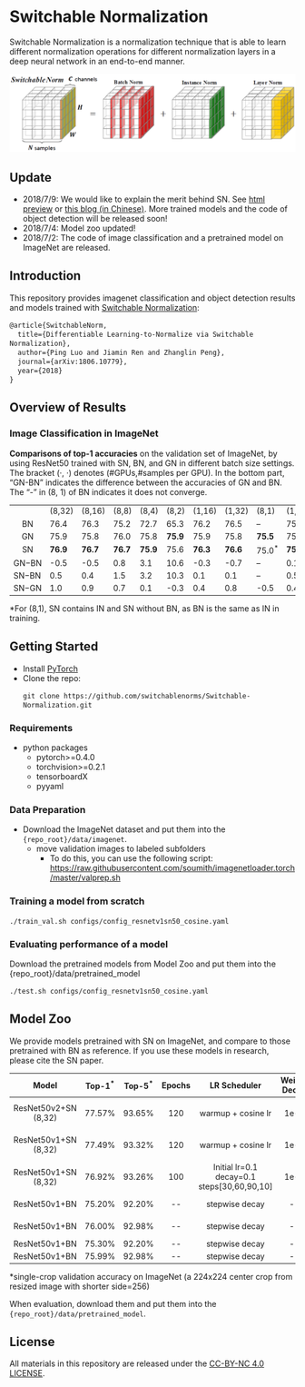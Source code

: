 # Switchable Normalization

Switchable Normalization is a normalization technique that is able to learn different normalization operations for different normalization layers in a deep neural network in an end-to-end manner.

![](teaser.png?raw=true)

## Update

- 2018/7/9: We would like to explain the merit behind SN. See [html preview](http://htmlpreview.github.io/?https://github.com/switchablenorms/Switchable-Normalization/blob/master/blog_cn/blog_cn.html) or [this blog (in Chinese)](https://zhuanlan.zhihu.com/p/39296570?utm_source=wechat_session&utm_medium=social&utm_oi=70591319113728). More trained models and the code of object detection will be released soon!
- 2018/7/4: Model zoo updated!
- 2018/7/2: The code of image classification and a pretrained model on ImageNet are released.

## Introduction

This repository provides imagenet classification and object detection results and models trained with [Switchable Normalization](https://arxiv.org/abs/1806.10779):

```
@article{SwitchableNorm,
  title={Differentiable Learning-to-Normalize via Switchable Normalization},
  author={Ping Luo and Jiamin Ren and Zhanglin Peng},
  journal={arXiv:1806.10779},
  year={2018}
}
```
## Overview of Results

### Image Classification in ImageNet

**Comparisons of top-1 accuracies** on the validation set of ImageNet, by using ResNet50 trained with SN, BN, and GN in different batch size settings. The bracket (·, ·) denotes (#GPUs,#samples per GPU). In the bottom part, “GN-BN” indicates the difference between the accuracies of GN and BN. The “-” in (8, 1) of BN indicates it does not converge.
<table>
<tbody>
<tr class="odd">
<td style="text-align: left;"></td>
<td style="text-align: left;">(8,32)</td>
<td style="text-align: left;">(8,16)</td>
<td style="text-align: left;">(8,8)</td>
<td style="text-align: left;">(8,4)</td>
<td style="text-align: left;">(8,2)</td>
<td style="text-align: left;">(1,16)</td>
<td style="text-align: left;">(1,32)</td>
<td style="text-align: left;">(8,1)</td>
<td style="text-align: left;">(1,8)</td>
</tr>
<tr class="even">
<td style="text-align: center;">BN <span class="citation" data-cites="BN"></span></td>
<td style="text-align: left;">76.4</td>
<td style="text-align: left;">76.3</td>
<td style="text-align: left;">75.2</td>
<td style="text-align: left;">72.7</td>
<td style="text-align: left;">65.3</td>
<td style="text-align: left;">76.2</td>
<td style="text-align: left;">76.5</td>
<td style="text-align: left;">–</td>
<td style="text-align: left;">75.4</td>
</tr>
<tr class="odd">
<td style="text-align: center;">GN <span class="citation" data-cites="GN"></span></td>
<td style="text-align: left;">75.9</td>
<td style="text-align: left;">75.8</td>
<td style="text-align: left;">76.0</td>
<td style="text-align: left;">75.8</td>
<td style="text-align: left;"><strong>75.9</strong></td>
<td style="text-align: left;">75.9</td>
<td style="text-align: left;">75.8</td>
<td style="text-align: left;"><strong>75.5</strong></td>
<td style="text-align: left;">75.5</td>
</tr>
<tr class="even">
<td style="text-align: center;">SN</td>
<td style="text-align: left;"><strong>76.9</strong></td>
<td style="text-align: left;"><strong>76.7</strong></td>
<td style="text-align: left;"><strong>76.7</strong></td>
<td style="text-align: left;"><strong>75.9</strong></td>
<td style="text-align: left;">75.6</td>
<td style="text-align: left;"><strong>76.3</strong></td>
<td style="text-align: left;"><strong>76.6</strong></td>
<td style="text-align: left;">75.0<sup>*</sup></td>
<td style="text-align: left;"><strong>75.9</strong></td>
</tr>
<tr class="odd">
<td style="text-align: left;"><span>GN</span><span class="math inline">−</span><span>BN</span></td>
<td style="text-align: left;">-0.5</td>
<td style="text-align: left;">-0.5</td>
<td style="text-align: left;">0.8</td>
<td style="text-align: left;">3.1</td>
<td style="text-align: left;"><span>10.6</span></td>
<td style="text-align: left;">-0.3</td>
<td style="text-align: left;">-0.7</td>
<td style="text-align: left;">–</td>
<td style="text-align: left;">0.1</td>
</tr>
<tr class="even">
<td style="text-align: left;"><span>SN</span><span class="math inline">−</span><span>BN</span></td>
<td style="text-align: left;"><span>0.5</span></td>
<td style="text-align: left;"><span>0.4</span></td>
<td style="text-align: left;"><span>1.5</span></td>
<td style="text-align: left;">3.2</td>
<td style="text-align: left;">10.3</td>
<td style="text-align: left;">0.1</td>
<td style="text-align: left;">0.1</td>
<td style="text-align: left;">–</td>
<td style="text-align: left;">0.5</td>
</tr>
<tr class="odd">
<td style="text-align: left;"><span>SN</span><span class="math inline">−</span><span>GN</span></td>
<td style="text-align: left;"><span>1.0</span></td>
<td style="text-align: left;"><span>0.9</span></td>
<td style="text-align: left;"><span>0.7</span></td>
<td style="text-align: left;">0.1</td>
<td style="text-align: left;">-0.3</td>
<td style="text-align: left;">0.4</td>
<td style="text-align: left;">0.8</td>
<td style="text-align: left;">-0.5</td>
<td style="text-align: left;">0.4</td>
</tr>
</tbody>
</table>
*For (8,1), SN contains IN and SN without BN, as BN is the same as IN in training.


## Getting Started
* Install [PyTorch](http://pytorch.org/)
* Clone the repo:
  ```
  git clone https://github.com/switchablenorms/Switchable-Normalization.git
  ```

### Requirements
- python packages
  - pytorch>=0.4.0
  - torchvision>=0.2.1
  - tensorboardX
  - pyyaml
  
### Data Preparation
- Download the ImageNet dataset and put them into the `{repo_root}/data/imagenet`.
  - move validation images to labeled subfolders
    - To do this, you can use the following script: https://raw.githubusercontent.com/soumith/imagenetloader.torch/master/valprep.sh

### Training a model from scratch
```
./train_val.sh configs/config_resnetv1sn50_cosine.yaml
```
### Evaluating performance of a model
Download the pretrained models from Model Zoo and put them into the {repo_root}/data/pretrained_model
```
./test.sh configs/config_resnetv1sn50_cosine.yaml
```

## Model Zoo

We provide models pretrained with SN on ImageNet, and compare to those pretrained with BN as reference. If you use these models in research, please cite the SN paper.

| Model | Top-1<sup>*</sup> | Top-5<sup>*</sup> | Epochs |LR Scheduler| Weight Decay | Download | 
| :----:  | :--: | :--:  | :--:  | :--:  | :--:  | :--: |
|ResNet50v2+SN (8,32) | 77.57% | 93.65% | 120  | warmup + cosine lr| 1e-4 |[[Google Drive]](https://drive.google.com/file/d/1CjLURwDkynhiXoKjYxUyEIOnWDPVmPnL/view?usp=sharing)  [[Baidu Pan]](https://pan.baidu.com/s/1XdN4tQcvTTIZjyNrnQpQXw)|
|ResNet50v1+SN (8,32) | 77.49% | 93.32% | 120  | warmup + cosine lr| 1e-4 |[[Google Drive]](https://drive.google.com/open?id=17mHmoVom2zM7nrbFeE4yzKa7KtqykTyD)  [[Baidu Pan]](https://pan.baidu.com/s/1jx3Bj15hgfEBZYhi5HP0kQ)|
|ResNet50v1+SN (8,32) | 76.92% | 93.26% | 100  | Initial lr=0.1 decay=0.1 steps[30,60,90,10]| 1e-4 |[[Google Drive]](https://drive.google.com/open?id=1lOTzjgX6B9J9gkm8JdxaWGBKC1T9VLsl)  [[Baidu Pan]](https://pan.baidu.com/s/1pLdnZYxynpztEnc1eUzVvA)|
|ResNet50v1+BN | 75.20% | 92.20% | --  | stepwise decay | -- |[[TensorFlow models]](http://download.tensorflow.org/models/resnet_v1_50_2016_08_28.tar.gz)|
|ResNet50v1+BN | 76.00% | 92.98% | --  | stepwise decay | -- |[[PyTorch Vision]](https://github.com/Cadene/pretrained-models.pytorch#torchvision)|
|ResNet50v1+BN | 75.30% | 92.20% | --  | stepwise decay | -- |[[MSRA]](https://github.com/KaimingHe/deep-residual-networks)|
|ResNet50v1+BN | 75.99% | 92.98% | --  | stepwise decay | -- |[[FB Torch]](https://github.com/facebook/fb.resnet.torch)|

*single-crop validation accuracy on ImageNet (a 224x224 center crop from resized image with shorter side=256)     

When evaluation, download them and put them into the `{repo_root}/data/pretrained_model`.

## License

All materials in this repository are released under the [CC-BY-NC 4.0 LICENSE](https://creativecommons.org/licenses/by-nc/4.0/).

